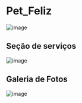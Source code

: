 # Pet_Feliz

![image](https://github.com/user-attachments/assets/f5e82d30-e0e9-41d5-a664-dfa63065f10d)

## Seção de serviços
![image](https://github.com/user-attachments/assets/a86d543a-01d0-4965-9404-55de855ac845)

## Galeria de Fotos
![image](https://github.com/user-attachments/assets/6261afbc-9452-4cd1-93e2-a54e0f2bc0e8)

